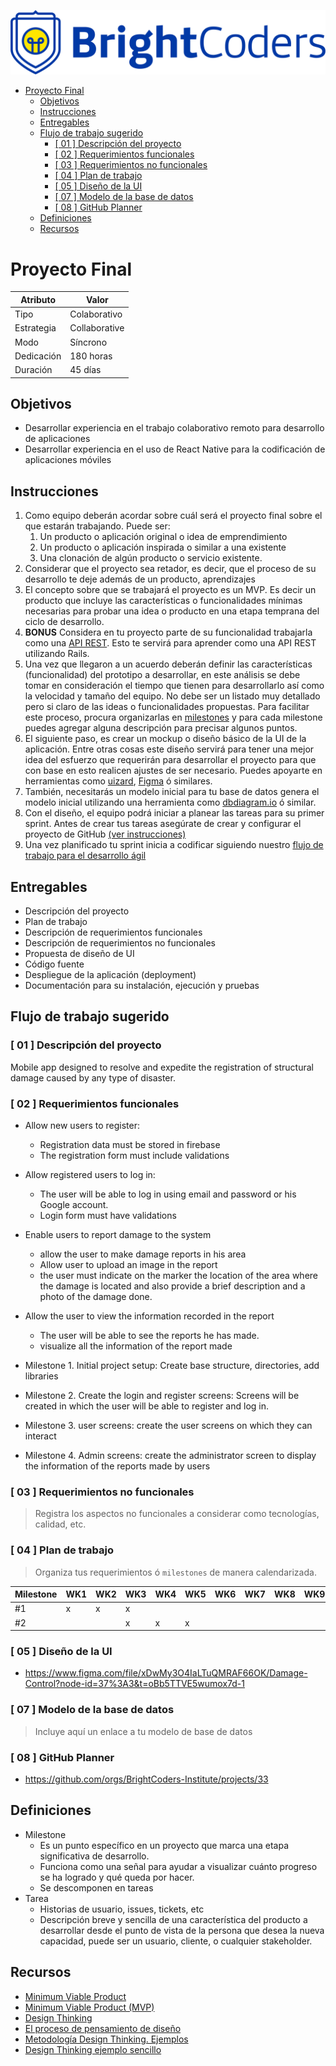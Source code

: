 ![BrightCoders Logo](../img/logo.png)

- [Proyecto Final](#proyecto-final)
  - [Objetivos](#objetivos)
  - [Instrucciones](#instrucciones)
  - [Entregables](#entregables)
  - [Flujo de trabajo sugerido](#flujo-de-trabajo-sugerido)
    - [\[ 01 \] Descripción del proyecto](#-01--descripción-del-proyecto)
    - [\[ 02 \] Requerimientos funcionales](#-02--requerimientos-funcionales)
    - [\[ 03 \] Requerimientos no funcionales](#-03--requerimientos-no-funcionales)
    - [\[ 04 \] Plan de trabajo](#-04--plan-de-trabajo)
    - [\[ 05 \] Diseño de la UI](#-05--diseño-de-la-ui)
    - [\[ 07 \] Modelo de la base de datos](#-07--modelo-de-la-base-de-datos)
    - [\[ 08 \] GitHub Planner](#-08--github-planner)
  - [Definiciones](#definiciones)
  - [Recursos](#recursos)
  
# Proyecto Final

  Atributo |  Valor
 --- | --- |
 Tipo | Colaborativo
 Estrategia | Collaborative
 Modo | Síncrono
 Dedicación | 180 horas
 Duración | 45 días

## Objetivos

- Desarrollar experiencia en el trabajo colaborativo remoto para desarrollo de aplicaciones
- Desarrollar experiencia en el uso de React Native para la codificación de aplicaciones móviles

## Instrucciones

1. Como equipo deberán acordar sobre cuál será el proyecto final sobre el que estarán trabajando. Puede ser:
   1. Un producto o aplicación original o idea de emprendimiento
   2. Un producto o aplicación inspirada o similar a una existente
   3. Una clonación de algún producto o servicio existente.
2. Considerar que el proyecto sea retador, es decir, que el proceso de su desarrollo te deje además de un producto, aprendizajes
3. El concepto sobre que se trabajará el proyecto es un MVP. Es decir un producto que incluye las características o funcionalidades mínimas necesarias para probar una idea o producto en una etapa temprana del ciclo de desarrollo.
4. __BONUS__ Considera en tu proyecto parte de su funcionalidad trabajarla como una [API REST](https://guides.rubyonrails.org/api_app.html). Esto te servirá para aprender como una API REST utilizando Rails.
5. Una vez que llegaron a un acuerdo deberán definir las características (funcionalidad) del prototipo a desarrollar, en este análisis se debe tomar en consideración el tiempo que tienen para desarrollarlo así como la velocidad y tamaño del equipo. No debe ser un listado muy detallado pero si claro de las ideas o funcionalidades propuestas. Para facilitar este proceso, procura organizarlas en [milestones](#definiciones) y para cada milestone puedes agregar alguna descripción para precisar algunos puntos.
6. El siguiente paso, es crear un mockup o diseño básico de la UI de la aplicación. Entre otras cosas este diseño servirá para tener una mejor idea del esfuerzo que requerirán para desarrollar el proyecto para que con base en esto realicen ajustes de ser necesario. Puedes apoyarte en herramientas como [uizard](https://uizard.io/es/), [Figma](https://www.figma.com/) ó similares.
7. También, necesitarás un modelo inicial para tu base de datos genera el modelo inicial utilizando una herramienta como [dbdiagram.io](https://dbdiagram.io/home) ó similar.
8. Con el diseño, el equipo podrá iniciar a planear las tareas para su primer sprint. Antes de crear tus tareas asegúrate de crear y configurar el proyecto de GitHub [(ver instrucciones)](project-planner.md)
9. Una vez planificado tu sprint inicia a codificar siguiendo nuestro [flujo de trabajo para el desarrollo ágil]((workflow.md))

## Entregables

- Descripción del proyecto
- Plan de trabajo
- Descripción de requerimientos funcionales
- Descripción de requerimientos no funcionales
- Propuesta de diseño de UI
- Código fuente
- Despliegue de la aplicación (deployment)
- Documentación para su instalación, ejecución y pruebas

## Flujo de trabajo sugerido

### [ 01 ] Descripción del proyecto

Mobile app designed to resolve and expedite the registration of structural damage caused by any type of disaster. 

### [ 02 ] Requerimientos funcionales

 - Allow new users to register:
    - Registration data must be stored in firebase
    - The registration form must include validations
 - Allow registered users to log in:
    - The user will be able to log in using email and password or his Google account.
    - Login form must have validations
 - Enable users to report damage to the system
    - allow the user to make damage reports in his area
    - Allow user to upload an image in the report
    - the user must indicate on the marker the location of the area where the damage is located and also provide a brief description and a photo of the damage done.
 - Allow the user to view the information recorded in the report
    - The user will be able to see the reports he has made. 
    - visualize all the information of the report made

- Milestone 1. Initial project setup: Create base structure, directories, add libraries
- Milestone 2. Create the login and register screens: Screens will be created in which the user will be able to register and log in.
- Milestone 3. user screens: create the user screens on which they can interact
- Milestone 4. Admin screens: create the administrator screen to display the information of the reports made by users

### [ 03 ] Requerimientos no funcionales

> Registra los aspectos no funcionales a considerar como tecnologías, calidad, etc.

### [ 04 ] Plan de trabajo

> Organiza tus requerimientos ó `milestones` de manera calendarizada.

Milestone | WK1 | WK2 | WK3 | WK4 | WK5 | WK6 | WK7 | WK8 | WK9 | WK10 | WK11 | WK12 | WK13 | WK14 | WK15 | WK16
---|---|---|---|---|---|---|---|---|---|---|---|---|---|---|---|---|
 #1 | x | x | x
 #2 |   |   | x | x | x

### [ 05 ] Diseño de la UI

- https://www.figma.com/file/xDwMy3O4IaLTuQMRAF66OK/Damage-Control?node-id=37%3A3&t=oBb5TTVE5wumox7d-1

### [ 07 ] Modelo de la base de datos

> Incluye aquí un enlace a tu modelo de base de datos

### [ 08 ] GitHub Planner

- https://github.com/orgs/BrightCoders-Institute/projects/33

## Definiciones

- Milestone
  - Es un punto específico en un proyecto que marca una etapa significativa de desarrollo.
  - Funciona como una señal para ayudar a visualizar cuánto progreso se ha logrado y qué queda por hacer.
  - Se descomponen en tareas
- Tarea
  - Historias de usuario, issues, tickets, etc
  - Descripción breve y sencilla de una característica del producto a desarrollar desde el punto de vista de la persona que desea la nueva capacidad, puede ser un usuario, cliente, o cualquier stakeholder.

## Recursos

- [Minimum Viable Product](https://www.agilealliance.org/glossary/mvp/#q=~(infinite~false~filters~(tags~(~'mvp))~searchTerm~'~sort~false~sortDirection~'asc~page~1))
- [Minimum Viable Product (MVP)](https://www.productplan.com/glossary/minimum-viable-product/)
- [Design Thinking](https://www.interaction-design.org/literature/topics/design-thinking)
- [El proceso de pensamiento de diseño](https://www.youtube.com/watch?v=_r0VX-aU_T8)
- [Metodología Design Thinking. Ejemplos](https://www.youtube.com/watch?v=_ul3wfKss58)
- [Design Thinking ejemplo sencillo](https://www.youtube.com/watch?v=_H33tA2-j0s)
